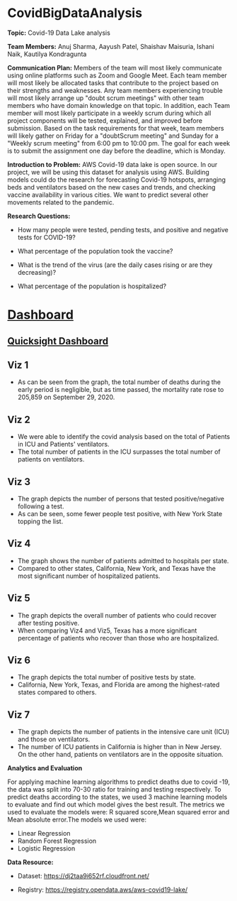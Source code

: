 # CovidBigDataAnalysis

**Topic:** Covid-19 Data Lake analysis

**Team Members:** Anuj Sharma, Aayush Patel, Shaishav Maisuria, Ishani Naik, Kautilya Kondragunta

**Communication Plan:**
Members of the team will most likely communicate using online platforms such as Zoom and Google Meet. Each team member will most likely be allocated tasks that contribute to the project based on their strengths and weaknesses. Any team members experiencing trouble will most likely arrange up "doubt scrum meetings" with other team members who have domain knowledge on that topic. In addition, each Team member will most likely participate in a weekly scrum during which all project components will be tested, explained, and improved before submission. Based on the task requirements for that week, team members will likely gather on Friday for a "doubtScrum meeting" and Sunday for a "Weekly scrum meeting" from 6:00 pm to 10:00 pm. The goal for each week is to submit the assignment one day before the deadline, which is Monday. 

**Introduction to Problem:**
AWS Covid-19 data lake is open source. In our project, we will be using this dataset for analysis using AWS. Building models could do the research for forecasting Covid-19 hotspots, arranging beds and ventilators based on the new cases and trends, and checking vaccine availability in various cities. We want to predict several other movements related to the pandemic.

**Research Questions:**

* How many people were tested, pending tests, and positive and negative tests for COVID-19?

* What percentage of the population took the vaccine?

* What is the trend of the virus (are the daily cases rising or are they decreasing)?

* What percentage of the population is hospitalized?

# [Dashboard](https://github.com/ShaishavMaisuria/CovidBigDataAnalysis/blob/main/Dashboard.pdf)

## [Quicksight Dashboard](https://us-east-1.quicksight.aws.amazon.com/sn/dashboards/8f93d70b-6512-44b7-a44e-c6c934a24c06/views/1de9c094-0f48-4242-98e4-9151c9244abe)

## Viz 1
- As can be seen from the graph, the total number of deaths during the early period is negligible, but as time passed, the mortality rate rose to 205,859 on September 29, 2020.

## Viz 2
- We were able to identify the covid analysis based on the total of Patients in ICU and Patients' ventilators.
- The total number of patients in the ICU surpasses the total number of patients on ventilators.

## Viz 3
- The graph depicts the number of persons that tested positive/negative following a test.
- As can be seen, some fewer people test positive, with New York State topping the list.

## Viz 4
- The graph shows the number of patients admitted to hospitals per state.
- Compared to other states, California, New York, and Texas have the most significant number of hospitalized patients.

## Viz 5
- The graph depicts the overall number of patients who could recover after testing positive.
- When comparing Viz4 and Viz5, Texas has a more significant percentage of patients who recover than those who are hospitalized.

## Viz 6
- The graph depicts the total number of positive tests by state.
- California, New York, Texas, and Florida are among the highest-rated states compared to others.

## Viz 7
- The graph depicts the number of patients in the intensive care unit (ICU) and those on ventilators.
- The number of ICU patients in California is higher than in New Jersey. On the other hand, patients on ventilators are in the opposite situation.

**Analytics and Evaluation**

For applying machine learning algorithms to predict deaths due to covid -19, the data was split into 70-30 ratio for training and testing respectively. To predict deaths according to the states, we used 3 machine learning models to evaluate and find out which model gives the best result. The metrics we used to evaluate the models were: R squared score,Mean squared error and Mean absolute error.The models we used were: 

- Linear Regression
- Random Forest Regression
- Logistic Regression


**Data Resource:**

* Dataset: https://dj2taa9i652rf.cloudfront.net/

* Registry: https://registry.opendata.aws/aws-covid19-lake/
